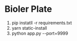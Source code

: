 # Bioler Plate

1. pip instatll -r requirements.txt
2. yarn static-install
3. python app.py --port=9999

